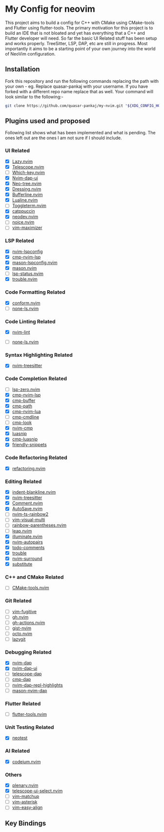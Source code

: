 # My Config for neovim

This project aims to build a config for C++ with CMake using CMake-tools and Flutter using flutter-tools. The primary motivation for this project is to build an IDE that is not bloated and yet has everything that a C++ and Flutter developer will need. So far the basic UI Related stuff has been setup and works properly. TreeSitter, LSP, DAP, etc are still in progress. Most importantly it aims to be a starting point of your own journey into the world of NeoVim configuration.

## Installation

Fork this repository and run the following commands replacing the path with your own -
eg. Replace quasar-pankaj with your username. If you have forked with a different repo name replace that as well. Your command will look similar to the following:-

``` Bash
git clone https://github.com/quasar-pankaj/my-nvim.git "${XDG_CONFIG_HOME:-$HOME/.config}"/nvim && nvim
```

## Plugins used and proposed

Following list shows what has been implemented and what is pending. The ones left out are the ones I am not sure if I should include.

### UI Related

- [x] [Lazy.nvim](https://github.com/folke/lazy.nvim)
- [x] [Telescope.nvim](https://github.com/nvim-telescope/telescope.nvim)
- [ ] [Which-key.nvim](https://github.com/folke/which-key.nvim)
- [x] [Nvim-dap-ui](https://github.com/rcarriga/nvim-dap-ui)
- [x] [Neo-tree.nvim](https://github.com/nvim-neo-tree/neo-tree.nvim)
- [x] [Dressing.nvim](https://github.com/stevearc/dressing.nvim)
- [x] [Bufferline.nvim](https://github.com/akinsho/bufferline.nvim)
- [x] [Lualine.nvim](https://github.com/nvim-lualine/lualine.nvim)
- [ ] [Toggleterm.nvim](https://github.com/akinsho/toggleterm.nvim)
- [x] [catppuccin](https://github.com/catppuccin/nvim)
- [x] [neodev.nvim](https://github.com/folke/neodev.nvim)
- [ ] [noice.nvim](https://github.com/folke/noice.nvim)
- [ ] [vim-maximizer](https://github.com/szw/vim-maximizer)

### LSP Related

- [x] [nvim-lspconfig](https://github.com/neovim/nvim-lspconfig)
- [x] [cmp-nvim-lsp](https://github.com/hrsh7th/cmp-nvim-lsp)
- [x] [mason-lspconfig.nvim](https://github.com/williamboman/mason-lspconfig.nvim)
- [x] [mason.nvim](https://github.com/williamboman/mason.nvim)
- [ ] [lsp-status.nvim](https://github.com/nvim-lua/lsp-status.nvim)
- [x] [trouble.nvim](https://github.com/folke/trouble.nvim)

### Code Formatting Related

- [x] [conform.nvim](https://github.com/stevearc/conform.nvim)
- [ ] [none-ls.nvim](https://github.com/nvimtools/none-ls.nvim)

### Code Linting Related

- [x] [nvim-lint](https://github.com/mfussenegger/nvim-lint)
- [ ] [none-ls.nvim](https://github.com/nvimtools/none-ls.nvim)


### Syntax Highlighting Related

- [x] [nvim-treesitter](https://github.com/nvim-treesitter/nvim-treesitter)

### Code Completion Related

- [ ] [lsp-zero.nvim](https://github.com/VonHeikemen/lsp-zero.nvim)
- [x] [cmp-nvim-lsp](https://github.com/hrsh7th/cmp-nvim-lsp)
- [x] [cmp-buffer](https://github.com/hrsh7th/cmp-buffer)
- [x] [cmp-path](https://github.com/hrsh7th/cmp-path)
- [x] [cmp-nvim-lua](https://github.com/hrsh7th/cmp-nvim-lua)
- [ ] [cmp-cmdline](https://github.com/hrsh7th/cmp-cmdline)
- [ ] [cmp-look](https://github.com/octaltree/cmp-look)
- [x] [nvim-cmp](https://github.com/hrsh7th/nvim-cmp)
- [x] [luasnip](https://github.com/L3MON4D3/LuaSnip)
- [x] [cmp-luasnip](https://github.com/saadparwaiz1/cmp_luasnip)
- [x] [friendly-snippets](https://github.com/rafamadriz/friendly-snippets)

### Code Refactoring Related

- [x] [refactoring.nvim](https://github.com/ThePrimeagen/refactoring.nvim)

### Editing Related

- [x] [indent-blankline.nvim](https://github.com/lukas-reineke/indent-blankline.nvim)
- [x] [nvim-treesitter](https://github.com/nvim-treesitter/nvim-treesitter)
- [x] [Comment.nvim](https://github.com/numToStr/Comment.nvim)
- [x] [AutoSave.nvim](https://github.com/Pocco81/AutoSave.nvim)
- [ ] [nvim-ts-rainbow2](https://github.com/HiPhish/nvim-ts-rainbow2)
- [ ] [vim-visual-multi](https://github.com/mg979/vim-visual-multi)
- [ ] [rainbow-parentheses.nvim](https://github.com/kien/rainbow_parentheses.vim)
- [ ] [leap.nvim](https://github.com/ggandor/leap.nvim)
- [x] [illuminate.nvim](https://github.com/RRethy/vim-illuminate)
- [x] [nvim-autopairs](https://github.com/windwp/nvim-autopairs)
- [x] [todo-comments](https://github.com/folke/todo-comments.nvim)
- [x] [trouble](https://github.com/folke/trouble.nvim)
- [x] [nvim-surround](https://github.com/kylechui/nvim-surround)
- [x] [substitute](https://github.com/gbprod/substitute.nvim)

### C++ and CMake Related

- [ ] [CMake-tools.nvim](https://github.com/Civitasv/cmake-tools.nvim)

### Git Related

- [ ] [vim-fugitive](https://github.com/tpope/vim-fugitive)
- [ ] [gh.nvim](https://github.com/ldelossa/gh.nvim)
- [ ] [gh-actions.nvim](https://github.com/ldelossa/gh-actions.nvim)
- [ ] [gist-nvim](https://github.com/mattn/gist-vim)
- [ ] [octo.nvim](https://github.com/pwntester/octo.nvim)
- [ ] [lazygit](https://github.com/kdheepak/lazygit.nvim)

### Debugging Related

- [x] [nvim-dap](https://github.com/mfussenegger/nvim-dap)
- [x] [nvim-dap-ui](https://github.com/rcarriga/nvim-dap-ui)
- [ ] [telescope-dap](https://github.com/nvim-telescope/telescope-dap.nvim)
- [ ] [cmp-dap](https://github.com/rcarriga/cmp-dap)
- [ ] [nvim-dap-repl-highlights](https://github.com/LiadOz/nvim-dap-repl-highlights)
- [ ] [mason-nvim-dap](https://github.com/jay-babu/mason-nvim-dap.nvim)

### Flutter Related

- [ ] [flutter-tools.nvim](https://github.com/akinsho/flutter-tools.nvim)

### Unit Testing Related

- [x] [neotest](https://github.com/nvim-neotest/neotest)

### AI Related

- [x] [codeium.nvim](https://github.com/Exafunction/codeium.vim)

### Others

- [x] [plenary.nvim](https://github.com/nvim-lua/plenary.nvim)
- [x] [telescope-ui-select.nvim](https://github.com/nvim-telescope/telescope-ui-select.nvim)
- [ ] [vim-matchup](https://github.com/andymass/vim-matchup)
- [ ] [vim-asterisk](https://github.com/haya14busa/vim-asterisk)
- [ ] [vim-easy-align](https://github.com/junegunn/vim-easy-align)

## Key Bindings


